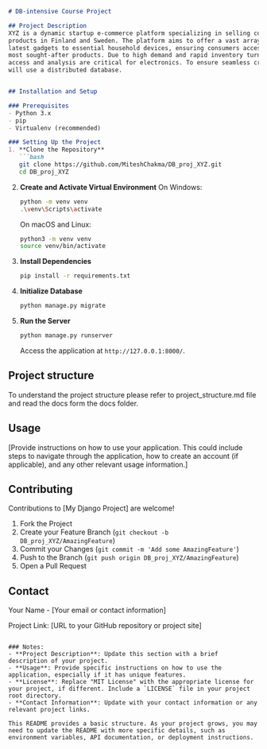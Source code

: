 

```markdown
# DB-intensive Course Project

## Project Description
XYZ is a dynamic startup e-commerce platform specializing in selling consumer electronics
products in Finland and Sweden. The platform aims to offer a vast array of electronics, from the
latest gadgets to essential household devices, ensuring consumers access to the newest and
most sought-after products. Due to high demand and rapid inventory turnover, real-time data
access and analysis are critical for electronics. To ensure seamless cross-border shopping, XYZ
will use a distributed database.


## Installation and Setup

### Prerequisites
- Python 3.x
- pip
- Virtualenv (recommended)

### Setting Up the Project
1. **Clone the Repository**
   ```bash
   git clone https://github.com/MiteshChakma/DB_proj_XYZ.git
   cd DB_proj_XYZ
   ```

2. **Create and Activate Virtual Environment**
   On Windows:
   ```bash
   python -m venv venv
   .\venv\Scripts\activate
   ```

   On macOS and Linux:
   ```bash
   python3 -m venv venv
   source venv/bin/activate
   ```

3. **Install Dependencies**
   ```bash
   pip install -r requirements.txt
   ```

4. **Initialize Database**
   ```bash
   python manage.py migrate
   ```

5. **Run the Server**
   ```bash
   python manage.py runserver
   ```

   Access the application at `http://127.0.0.1:8000/`.

## Project structure 
To understand the project structure please refer to project_structure.md file and read the docs form the docs folder.

## Usage
[Provide instructions on how to use your application. This could include steps to navigate through the application, how to create an account (if applicable), and any other relevant usage information.]

## Contributing
Contributions to [My Django Project] are welcome!

1. Fork the Project
2. Create your Feature Branch (`git checkout -b DB_proj_XYZ/AmazingFeature`)
3. Commit your Changes (`git commit -m 'Add some AmazingFeature'`)
4. Push to the Branch (`git push origin DB_proj_XYZ/AmazingFeature`)
5. Open a Pull Request



## Contact
Your Name - [Your email or contact information]

Project Link: [URL to your GitHub repository or project site]
```

### Notes:
- **Project Description**: Update this section with a brief description of your project.
- **Usage**: Provide specific instructions on how to use the application, especially if it has unique features.
- **License**: Replace "MIT License" with the appropriate license for your project, if different. Include a `LICENSE` file in your project root directory.
- **Contact Information**: Update with your contact information or any relevant project links.

This README provides a basic structure. As your project grows, you may need to update the README with more specific details, such as environment variables, API documentation, or deployment instructions.
